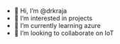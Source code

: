 - 👋 Hi, I’m @drkraja
- 👀 I’m interested in projects
- 🌱 I’m currently learning azure
- 💞️ I’m looking to collaborate on IoT

<!---
drkraja/drkraja is a ✨ special ✨ repository because its `README.md` (this file) appears on your GitHub profile.
You can click the Preview link to take a look at your changes.
--->
